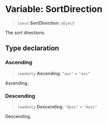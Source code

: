 # Variable: SortDirection

> `const` **SortDirection**: `object`

The sort directions.

## Type declaration

### Ascending

> `readonly` **Ascending**: `"asc"` = `"asc"`

Ascending.

### Descending

> `readonly` **Descending**: `"desc"` = `"desc"`

Descending.
